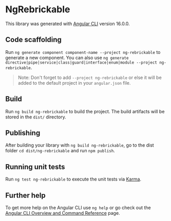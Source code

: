 # NgRebrickable

This library was generated with [Angular CLI](https://github.com/angular/angular-cli) version 16.0.0.

## Code scaffolding

Run `ng generate component component-name --project ng-rebrickable` to generate a new component. You can also use `ng generate directive|pipe|service|class|guard|interface|enum|module --project ng-rebrickable`.
> Note: Don't forget to add `--project ng-rebrickable` or else it will be added to the default project in your `angular.json` file. 

## Build

Run `ng build ng-rebrickable` to build the project. The build artifacts will be stored in the `dist/` directory.

## Publishing

After building your library with `ng build ng-rebrickable`, go to the dist folder `cd dist/ng-rebrickable` and run `npm publish`.

## Running unit tests

Run `ng test ng-rebrickable` to execute the unit tests via [Karma](https://karma-runner.github.io).

## Further help

To get more help on the Angular CLI use `ng help` or go check out the [Angular CLI Overview and Command Reference](https://angular.io/cli) page.
